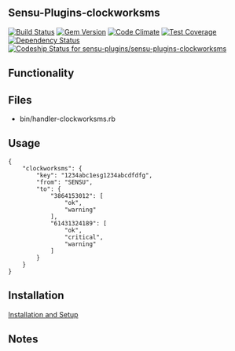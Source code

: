 ## Sensu-Plugins-clockworksms

[ ![Build Status](https://travis-ci.org/sensu-plugins/sensu-plugins-clockworksms.svg?branch=master)](https://travis-ci.org/sensu-plugins/sensu-plugins-clockworksms)
[![Gem Version](https://badge.fury.io/rb/sensu-plugins-clockworksms.svg)](http://badge.fury.io/rb/sensu-plugins-clockworksms)
[![Code Climate](https://codeclimate.com/github/sensu-plugins/sensu-plugins-clockworksms/badges/gpa.svg)](https://codeclimate.com/github/sensu-plugins/sensu-plugins-clockworksms)
[![Test Coverage](https://codeclimate.com/github/sensu-plugins/sensu-plugins-clockworksms/badges/coverage.svg)](https://codeclimate.com/github/sensu-plugins/sensu-plugins-clockworksms)
[![Dependency Status](https://gemnasium.com/sensu-plugins/sensu-plugins-clockworksms.svg)](https://gemnasium.com/sensu-plugins/sensu-plugins-clockworksms)
[ ![Codeship Status for sensu-plugins/sensu-plugins-clockworksms](https://codeship.com/projects/e8fdba80-cde6-0132-f83d-36838894891f/status?branch=master)](https://codeship.com/projects/76359)

## Functionality

## Files
 * bin/handler-clockworksms.rb

## Usage

```
{
    "clockworksms": {
        "key": "1234abc1esg1234abcdfdfg",
        "from": "SENSU",
        "to": {
            "3864153012": [
                "ok",
                "warning"
            ],
            "61431324189": [
                "ok",
                "critical",
                "warning"
            ]
        }
    }
}
```

## Installation

[Installation and Setup](http://sensu-plugins.io/docs/installation_instructions.html)

## Notes
